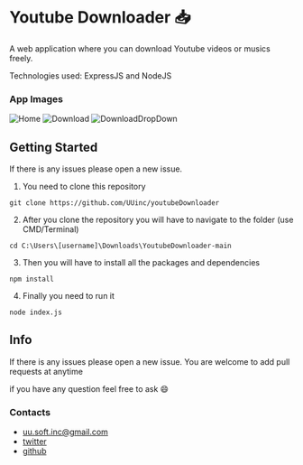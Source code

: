 # Youtube Downloader 📥

A web application where you can download Youtube videos or musics freely.

Technologies used: ExpressJS and NodeJS

### App Images
![Home](https://user-images.githubusercontent.com/63449913/185661382-6722f110-88ac-45a7-97e1-0a40bda48a70.JPG)
![Download](https://user-images.githubusercontent.com/63449913/185667210-8697f8d9-ad04-4900-b66d-333a66b73292.JPG)
![DownloadDropDown](https://user-images.githubusercontent.com/63449913/185667222-063efa19-8c1d-4fae-adea-8a04f33baa56.JPG)

## Getting Started

If there is any issues please open a new issue.

1. You need to clone this repository
```
git clone https://github.com/UUinc/youtubeDownloader
```

2. After you clone the repository you will have to navigate to the folder (use CMD/Terminal)
```
cd C:\Users\[username]\Downloads\YoutubeDownloader-main
```

3. Then you will have to install all the packages and dependencies
```
npm install 
```

4. Finally you need to run it
```
node index.js
```

## Info

If there is any issues please open a new issue. You are welcome to add pull requests at anytime

if you have any question feel free to ask :smile:
### Contacts
* uu.soft.inc@gmail.com
* [twitter](https://twitter.com/yahya_lz)
* [github](https://github.com/UUinc)
